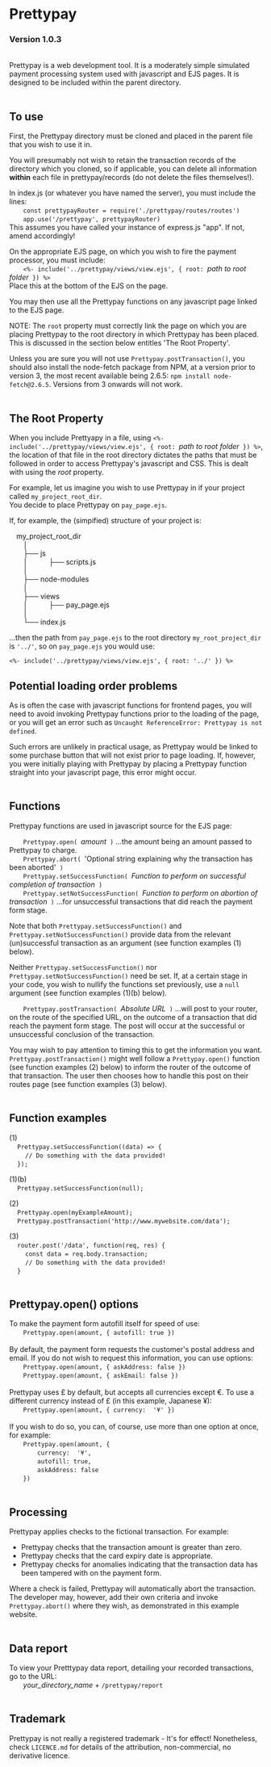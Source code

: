 # Prettypay
### Version 1.0.3
<br>
Prettypay is a web development tool. It is a moderately simple simulated payment processing system used with javascript and EJS pages. It is designed to be included within the parent directory.
<br><br>

## To use
First, the Prettypay directory must be cloned and placed in the parent file that you wish to use it in.<br>

You will presumably not wish to retain the transaction records of the directory which you cloned, so if applicable, you can delete all information **within** each file in prettypay/records (do not delete the files themselves!).<br>

In index.js (or whatever you have named the server), you must include the lines:<br>
&nbsp;&nbsp;&nbsp;&nbsp;&nbsp;&nbsp;&nbsp;`const prettypayRouter = require('./prettypay/routes/routes')`<br>
&nbsp;&nbsp;&nbsp;&nbsp;&nbsp;&nbsp;&nbsp;`app.use('/prettypay', prettypayRouter)`<br>
This assumes you have called your instance of express.js "app". If not, amend accordingly!

On the appropriate EJS page, on which you wish to fire the payment processor, you must include:<br>
&nbsp;&nbsp;&nbsp;&nbsp;&nbsp;&nbsp;&nbsp;`<%- include('../prettypay/views/view.ejs', { root: `*path to root folder*` }) %>`<br>
Place this at the bottom of the EJS on the page.<br>

You may then use all the Prettypay functions on any javascript page linked to the EJS page.<br>

NOTE: The `root` property must correctly link the page on which you are placing Prettypay to the root directory in which Prettypay has been placed. This is discussed in the section below entitles 'The Root Property'.

Unless you are sure you will not use `Prettypay.postTransaction()`, you should also install the node-fetch package from NPM, at a version prior to version 3, the most recent available being 2.6.5: `npm install node-fetch@2.6.5`. Versions from 3 onwards will not work.
<br><br>

## The Root Property
When you include Prettyapy in a file, using `<%- include('../prettypay/views/view.ejs', { root: `*path to root folder*` }) %>`, the location of that file in the root directory dictates the paths that must be followed in order to access Prettypay's javascript and CSS. This is dealt with using the *root* property.

For example, let us imagine you wish to use Prettypay in if your project called `my_project_root_dir`.<br>
You decide to place Prettypay on `pay_page.ejs`.<br>

If, for example, the (simpified) structure of your project is:<br>

&emsp;my_project_root_dir<br>
&emsp;&emsp;│<br>
&emsp;&emsp;├── js<br>
&emsp;&emsp;│&emsp;&emsp;&emsp;├── scripts.js<br>
&emsp;&emsp;│<br>
&emsp;&emsp;├── node-modules<br>
&emsp;&emsp;│<br>
&emsp;&emsp;├── views<br>
&emsp;&emsp;│&emsp;&emsp;&emsp;├── pay_page.ejs<br>
&emsp;&emsp;│<br>
&emsp;&emsp;└── index.js<br>

...then the path from `pay_page.ejs` to the root directory `my_root_project_dir` is `'../'`, so on `pay_page.ejs` you would use:<br>

`<%- include('../prettypay/views/view.ejs', { root: '../' }) %>`

## Potential loading order problems
As is often the case with javascript functions for frontend pages, you will need to avoid invoking Prettypay functions prior to the loading of the page, or you will get an error such as `Uncaught ReferenceError: Prettypay is not defined`. 

Such errors are unlikely in practical usage, as Prettypay would be linked to some purchase button that will not exist prior to page loading. If, however, you were initially playing with Prettypay by placing a Prettypay function straight into your javascript page, this error might occur.
<br><br>

## Functions
Prettypay functions are used in javascript source for the EJS page:<br>

&nbsp;&nbsp;&nbsp;&nbsp;&nbsp;&nbsp;&nbsp;`Prettypay.open( `*amount*` )` ...the amount being an amount passed to Prettypay to charge.<br>
&nbsp;&nbsp;&nbsp;&nbsp;&nbsp;&nbsp;&nbsp;`Prettypay.abort( `'Optional string explaining why the transaction has been aborted'` )`<br>
&nbsp;&nbsp;&nbsp;&nbsp;&nbsp;&nbsp;&nbsp;`Prettypay.setSuccessFunction( `*Function to perform on successful completion of transaction*` )`<br>
&nbsp;&nbsp;&nbsp;&nbsp;&nbsp;&nbsp;&nbsp;`Prettypay.setNotSuccessFunction( `*Function to perform on abortion of transaction*` )` ...for unsuccessful transactions that did reach the payment form stage.<br>

Note that both `Prettypay.setSuccessFunction()` and `Prettypay.setNotSuccessFunction()` provide data from the relevant (un)successful transaction as an argument (see function examples (1) below).<br>

Neither `Prettypay.setSuccessFunction()` nor `Prettypay.setNotSuccessFunction()` need be set. If, at a certain stage in your code, you wish to nullify the functions set previously, use a `null` argument (see function examples (1)(b) below).<br>

&nbsp;&nbsp;&nbsp;&nbsp;&nbsp;&nbsp;&nbsp;`Prettypay.postTransaction( `*Absolute URL*` )` ...will post to your router, on the route of the specified URL, on the outcome of a transaction that did reach the payment form stage. The post will occur at the successful or unsuccessful conclusion of the transaction.<br>

You may wish to pay attention to timing this to get the information you want. `Prettypay.postTransaction()` might well follow a  `Prettypay.open()` function (see function examples (2) below) to inform the router of the outcome of that transaction. The user then chooses how to handle this post on their routes page (see function examples (3) below).<br>
<br>

## Function examples
(1)<br>
&nbsp;&nbsp;&nbsp;&nbsp;`Prettypay.setSuccessFunction((data) => {`<br>
&nbsp;&nbsp;&nbsp;&nbsp;&nbsp;&nbsp;&nbsp;&nbsp;`// Do something with the data provided!`<br>
&nbsp;&nbsp;&nbsp;&nbsp;`});`<br>

(1)(b)<br>
&nbsp;&nbsp;&nbsp;&nbsp;`Prettypay.setSuccessFunction(null);`<br>

(2)<br>
&nbsp;&nbsp;&nbsp;&nbsp;`Prettypay.open(myExampleAmount);`<br>
&nbsp;&nbsp;&nbsp;&nbsp;`Prettypay.postTransaction('http://www.mywebsite.com/data');`<br>

(3)<br>
&nbsp;&nbsp;&nbsp;&nbsp;`router.post('/data', function(req, res) {`<br>
&nbsp;&nbsp;&nbsp;&nbsp;&nbsp;&nbsp;&nbsp;&nbsp;`const data = req.body.transaction;`<br>
&nbsp;&nbsp;&nbsp;&nbsp;&nbsp;&nbsp;&nbsp;&nbsp;`// Do something with the data provided!`<br>
&nbsp;&nbsp;&nbsp;&nbsp;`}`<br>
<br>

## Prettypay.open() options
To make the payment form autofill itself for speed of use:<br>
&nbsp;&nbsp;&nbsp;&nbsp;&nbsp;&nbsp;&nbsp;`Prettypay.open(amount, { autofill: true })`<br>
<br>
By default, the payment form requests the customer's postal address and email. If you do not wish to request this information, you can use options:<br>
&nbsp;&nbsp;&nbsp;&nbsp;&nbsp;&nbsp;&nbsp;`Prettypay.open(amount, { askAddress: false })`<br>
&nbsp;&nbsp;&nbsp;&nbsp;&nbsp;&nbsp;&nbsp;`Prettypay.open(amount, { askEmail: false })`<br>
<br>
Prettypay uses £ by default, but accepts all currencies except €. To use a different currency instead of £ (in this example, Japanese ¥):<br>
&nbsp;&nbsp;&nbsp;&nbsp;&nbsp;&nbsp;&nbsp;`Prettypay.open(amount, { currency:  '¥' })`<br>
<br>
If you wish to do so, you can, of course, use more than one option at once, for example:<br>
&nbsp;&nbsp;&nbsp;&nbsp;&nbsp;&nbsp;&nbsp;`Prettypay.open(amount, {`<br>
&emsp;&emsp;&nbsp;&nbsp;&nbsp;&nbsp;&nbsp;&nbsp;&nbsp;`currency:  '¥',`<br>
&emsp;&emsp;&nbsp;&nbsp;&nbsp;&nbsp;&nbsp;&nbsp;&nbsp;`autofill: true,`<br>
&emsp;&emsp;&nbsp;&nbsp;&nbsp;&nbsp;&nbsp;&nbsp;&nbsp;`askAddress: false`<br>
&nbsp;&nbsp;&nbsp;&nbsp;&nbsp;&nbsp;&nbsp;`})`<br>
<br>

## Processing
Prettypay applies checks to the fictional transaction. For example:
- Prettypay checks that the transaction amount is greater than zero.
- Prettypay checks that the card expiry date is appropriate.
- Prettypay checks for anomalies indicating that the transaction data has been tampered with on the payment form.

Where a check is failed, Prettypay will automatically abort the transaction. The developer may, however, add their own criteria and invoke `Prettypay.abort()` where they wish, as demonstrated in this example website.<br>
<br>

## Data report
To view your Pretttypay data report, detailing your recorded transactions, go to the URL:<br>
&nbsp;&nbsp;&nbsp;&nbsp;&nbsp;&nbsp;&nbsp;*your_directory_name* + `/prettypay/report`<br>
<br>

## Trademark
Prettypay is not really a registered trademark - It's for effect! Nonetheless, check `LICENCE.md` for details of the attribution, non-commercial, no derivative licence.<br>
<br>
